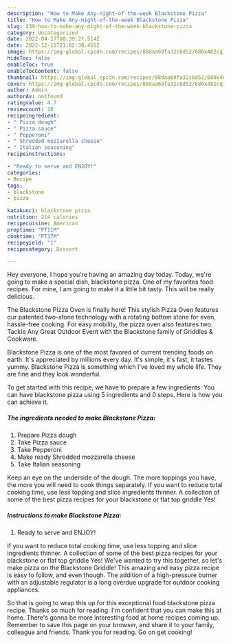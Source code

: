 ```yaml
---
description: "How to Make Any-night-of-the-week Blackstone Pizza"
title: "How to Make Any-night-of-the-week Blackstone Pizza"
slug: 239-how-to-make-any-night-of-the-week-blackstone-pizza
category: Uncategorized
date: 2022-04-27T08:39:27.514Z
date: 2022-12-15T21:02:38.455Z
image: https://img-global.cpcdn.com/recipes/88daa69fa32c6d52/680x482cq70/blackstone-pizza-recipe-main-photo.jpg
hideToc: false
enableToc: true
enableTocContent: false
thumbnail: https://img-global.cpcdn.com/recipes/88daa69fa32c6d52/680x482cq70/blackstone-pizza-recipe-main-photo.jpg
cover: https://img-global.cpcdn.com/recipes/88daa69fa32c6d52/680x482cq70/blackstone-pizza-recipe-main-photo.jpg
author: Admin
authorAv: notfound
ratingvalue: 4.7
reviewcount: 18
recipeingredient:
- " Pizza dough"
- " Pizza sauce"
- " Pepperoni"
- " Shredded mozzarella cheese"
- " Italian seasoning"
recipeinstructions:

- "Ready to serve and ENJOY!"
categories:
- Recipe
tags:
- blackstone
- pizza

katakunci: blackstone pizza 
nutrition: 214 calories
recipecuisine: American
preptime: "PT11M"
cooktime: "PT37M"
recipeyield: "1"
recipecategory: Dessert

---
```



Hey everyone, I hope you're having an amazing day today. Today, we're going to make a special dish, blackstone pizza. One of my favorites food recipes. For mine, I am going to make it a little bit tasty. This will be really delicious.

The Blackstone Pizza Oven is finally here! This stylish Pizza Oven features our patented two-stone technology with a rotating bottom stone for even, hassle-free cooking. For easy mobility, the pizza oven also features two. Tackle Any Great Outdoor Event with the Blackstone family of Griddles &amp; Cookware.

Blackstone Pizza is one of the most favored of current trending foods on earth. It's appreciated by millions every day. It's simple, it's fast, it tastes yummy. Blackstone Pizza is something which I've loved my whole life. They are fine and they look wonderful.


To get started with this recipe, we have to prepare a few ingredients. You can have blackstone pizza using 5 ingredients and 0 steps. Here is how you can achieve it.

<!--inarticleads1-->

##### The ingredients needed to make Blackstone Pizza:

1. Prepare  Pizza dough
1. Take  Pizza sauce
1. Take  Pepperoni
1. Make ready  Shredded mozzarella cheese
1. Take  Italian seasoning


Keep an eye on the underside of the dough. The more toppings you have, the more you will need to cook things separately. If you want to reduce total cooking time, use less topping and slice ingredients thinner. A collection of some of the best pizza recipes for your blackstone or flat top griddle Yes! 

<!--inarticleads2-->

##### Instructions to make Blackstone Pizza:


1. Ready to serve and ENJOY!

If you want to reduce total cooking time, use less topping and slice ingredients thinner. A collection of some of the best pizza recipes for your blackstone or flat top griddle Yes! We&#39;ve wanted to try this together, so let&#39;s make pizza on the Blackstone Griddle! This amazing and easy pizza recipe is easy to follow, and even though. The addition of a high-pressure burner with an adjustable regulator is a long overdue upgrade for outdoor cooking appliances. 

So that is going to wrap this up for this exceptional food blackstone pizza recipe. Thanks so much for reading. I'm confident that you can make this at home. There's gonna be more interesting food at home recipes coming up. Remember to save this page on your browser, and share it to your family, colleague and friends. Thank you for reading. Go on get cooking!
